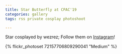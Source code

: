 ```yaml
---
title: Star Butterfly at CPAC'19
categories: gallery
tags: rss private cosplay photoshoot

---
```


Star cosplayed by wezrez; Follow them on [Instagram](https://www.instagram.com/wezrez)!

{% flickr_photoset 72157706809290041 "Medium" %}
